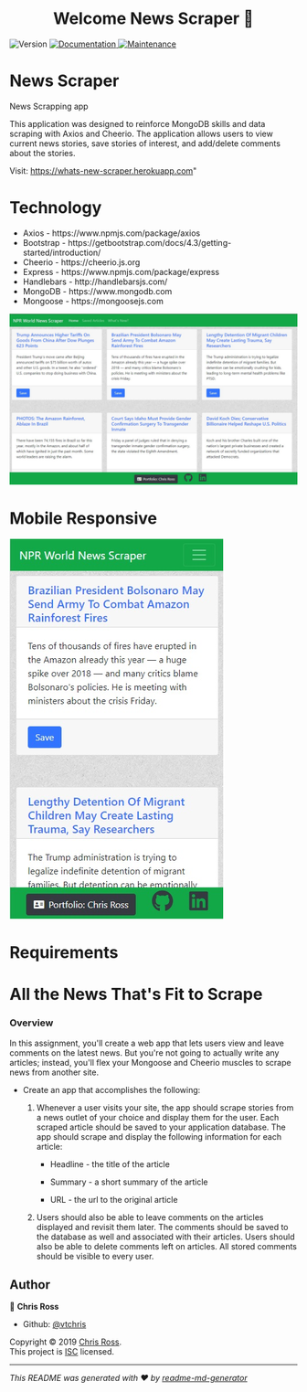 <h1 align="center">Welcome News Scraper 👋</h1>
<p>
  <img alt="Version" src="https://img.shields.io/npm/v/scrape-news.svg">
  <a href="https://github.com/vtchris/scrape-news#readme">
    <img alt="Documentation" src="https://img.shields.io/badge/documentation-yes-brightgreen.svg" target="_blank" />
  </a>
  <a href="https://github.com/vtchris/scrape-news/graphs/commit-activity">
    <img alt="Maintenance" src="https://img.shields.io/badge/Maintained%3F-yes-green.svg" target="_blank" />
  </a>  
</p>

# News Scraper
News Scrapping app

This application was designed to reinforce MongoDB skills and data scraping with Axios and Cheerio. The application allows users to view current news stories, save stories of interest, and add/delete comments about the stories.

Visit: https://whats-new-scraper.herokuapp.com"

# Technology
<ul>    
    <li>Axios - https://www.npmjs.com/package/axios</li>
    <li>Bootstrap - https://getbootstrap.com/docs/4.3/getting-started/introduction/</li>
    <li>Cheerio - https://cheerio.js.org</li>
    <li>Express - https://www.npmjs.com/package/express</li>
    <li>Handlebars - http://handlebarsjs.com/</li>
    <li>MongoDB - https://www.mongodb.com</li>    
    <li>Mongoose - https://mongoosejs.com</li>    
</ul>

![](public/images/demo/scraperHome.jpg)

# Mobile Responsive
![](public/images/demo/scraperMobile.jpg)

# Requirements
# All the News That's Fit to Scrape

### Overview

In this assignment, you'll create a web app that lets users view and leave comments on the latest news. But you're not going to actually write any articles; instead, you'll flex your Mongoose and Cheerio muscles to scrape news from another site.

* Create an app that accomplishes the following:

  1. Whenever a user visits your site, the app should scrape stories from a news outlet of your choice and display them for the user. Each scraped article should be saved to your application database. The app should scrape and display the following information for each article:

     * Headline - the title of the article

     * Summary - a short summary of the article

     * URL - the url to the original article

  2. Users should also be able to leave comments on the articles displayed and revisit them later. The comments should be saved to the database as well and associated with their articles. Users should also be able to delete comments left on articles. All stored comments should be visible to every user.



## Author

👤 **Chris Ross**

* Github: [@vtchris](https://github.com/vtchris)

Copyright © 2019 [Chris Ross](https://github.com/vtchris).<br />
This project is [ISC](https://github.com/vtchris/scrape-news/blob/master/LICENSE) licensed.

***
_This README was generated with ❤️ by [readme-md-generator](https://github.com/kefranabg/readme-md-generator)_